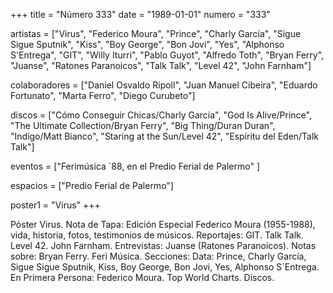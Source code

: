 +++
title = "Número 333"
date = "1989-01-01"
numero = "333"

artistas = ["Virus", "Federico Moura", "Prince", "Charly García", "Sigue Sigue Sputnik", "Kiss", "Boy George", "Bon Jovi", "Yes", "Alphonso S'Entrega", "GIT", "Willy Iturri", "Pablo Guyot", "Alfredo Toth", "Bryan Ferry", "Juanse", "Ratones Paranoicos", "Talk Talk", "Level 42", "John Farnham"]

colaboradores = ["Daniel Osvaldo Ripoll", "Juan Manuel Cibeira", "Eduardo Fortunato", "Marta Ferro", "Diego Curubeto"]

discos = ["Cómo Conseguir Chicas/Charly García", "God Is Alive/Prince", "The Ultimate Collection/Bryan Ferry", "Big Thing/Duran Duran", "Indigo/Matt Bianco", "Staring at the Sun/Level 42", "Espíritu del Eden/Talk Talk"] 

eventos = ["Ferimúsica ´88, en el Predio Ferial de Palermo" ]

espacios = ["Predio Ferial de Palermo"]

poster1 = "Virus"
+++

Póster Virus. 
Nota de Tapa:
Edición Especial Federico Moura (1955-1988), vida, historia, fotos, testimonios de músicos. 
Reportajes:
GIT. Talk Talk. Level 42. John Farnham.
Entrevistas:
Juanse (Ratones Paranoicos).
Notas sobre:
Bryan Ferry.
Feri Música.
Secciones:
Data: Prince, Charly García, Sigue Sigue Sputnik, Kiss, Boy George, Bon Jovi, Yes, Alphonso S´Entrega. 
En Primera Persona: Federico Moura. 
Top World Charts. Discos.
